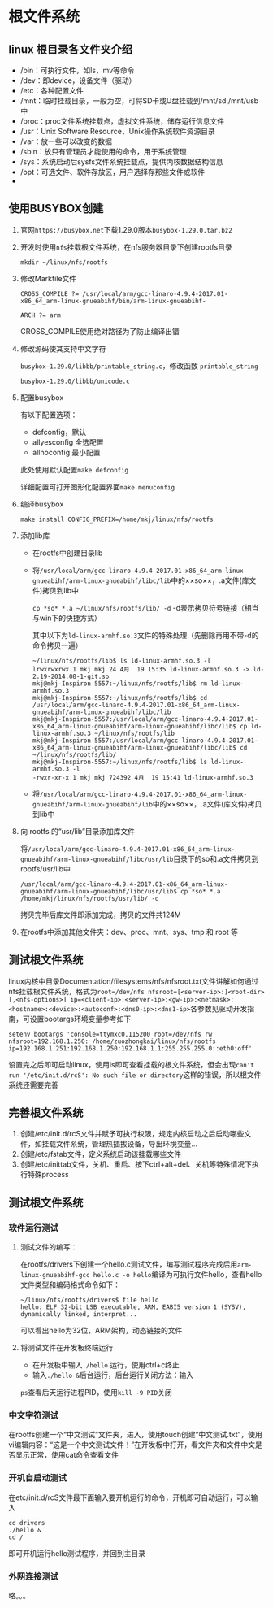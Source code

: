 # 根文件系统

## linux 根目录各文件夹介绍

- /bin：可执行文件，如ls，mv等命令
- /dev：即device，设备文件（驱动）
- /etc：各种配置文件
- /mnt：临时挂载目录，一般为空，可将SD卡或U盘挂载到/mnt/sd,/mnt/usb中
- /proc：proc文件系统挂载点，虚拟文件系统，储存运行信息文件
- /usr：Unix Software Resource，Unix操作系统软件资源目录
- /var：放一些可以改变的数据
- /sbin：放只有管理员才能使用的命令，用于系统管理
- /sys：系统启动后sysfs文件系统挂载点，提供内核数据结构信息
- /opt：可选文件、软件存放区，用户选择存那些文件或软件
- 

## 使用BUSYBOX创建

1. 官网`https://busybox.net`下载1.29.0版本`busybox-1.29.0.tar.bz2`

2. 开发时使用`nfs`挂载根文件系统，在nfs服务器目录下创建rootfs目录

   `mkdir ~/linux/nfs/rootfs`

3. 修改Markfile文件

   `CROSS_COMPILE ?= /usr/local/arm/gcc-linaro-4.9.4-2017.01-x86_64_arm-linux-gnueabihf/bin/arm-linux-gnueabihf-`

   `ARCH ?= arm`

   CROSS_COMPILE使用绝对路径为了防止编译出错

4. 修改源码使其支持中文字符

   `busybox-1.29.0/libbb/printable_string.c`，修改函数 `printable_string`

   `busybox-1.29.0/libbb/unicode.c`

5. 配置busybox

   有以下配置选项：

   - defconfig，默认
   - allyesconfig 全选配置
   - allnoconfig 最小配置

   此处使用默认配置`make defconfig`

   详细配置可打开图形化配置界面`make menuconfig`

6. 编译busybox

   `make install CONFIG_PREFIX=/home/mkj/linux/nfs/rootfs`
   
7. 添加lib库

   - 在rootfs中创建目录lib

   - 将`/usr/local/arm/gcc-linaro-4.9.4-2017.01-x86_64_arm-linux-gnueabihf/arm-linux-gnueabihf/libc/lib`中的××so××，.a文件(库文件)拷贝到lib中

     `cp *so* *.a ~/linux/nfs/rootfs/lib/ -d`	-d表示拷贝符号链接（相当与win下的快捷方式）

     其中以下为`ld-linux-armhf.so.3`文件的特殊处理（先删除再用不带-d的命令拷贝一遍）

     ```shell
     ~/linux/nfs/rootfs/lib$ ls ld-linux-armhf.so.3 -l
     lrwxrwxrwx 1 mkj mkj 24 4月  19 15:35 ld-linux-armhf.so.3 -> ld-2.19-2014.08-1-git.so
     mkj@mkj-Inspiron-5557:~/linux/nfs/rootfs/lib$ rm ld-linux-armhf.so.3 
     mkj@mkj-Inspiron-5557:~/linux/nfs/rootfs/lib$ cd /usr/local/arm/gcc-linaro-4.9.4-2017.01-x86_64_arm-linux-gnueabihf/arm-linux-gnueabihf/libc/lib
     mkj@mkj-Inspiron-5557:/usr/local/arm/gcc-linaro-4.9.4-2017.01-x86_64_arm-linux-gnueabihf/arm-linux-gnueabihf/libc/lib$ cp ld-linux-armhf.so.3 ~/linux/nfs/rootfs/lib
     mkj@mkj-Inspiron-5557:/usr/local/arm/gcc-linaro-4.9.4-2017.01-x86_64_arm-linux-gnueabihf/arm-linux-gnueabihf/libc/lib$ cd ~/linux/nfs/rootfs/lib/
     mkj@mkj-Inspiron-5557:~/linux/nfs/rootfs/lib$ ls ld-linux-armhf.so.3 -l
     -rwxr-xr-x 1 mkj mkj 724392 4月  19 15:41 ld-linux-armhf.so.3
     ```

   - 将`/usr/local/arm/gcc-linaro-4.9.4-2017.01-x86_64_arm-linux-gnueabihf/arm-linux-gnueabihf/lib`中的××so××，.a文件(库文件)拷贝到lib中

8. 向 rootfs 的“usr/lib”目录添加库文件

   将`/usr/local/arm/gcc-linaro-4.9.4-2017.01-x86_64_arm-linux-gnueabihf/arm-linux-gnueabihf/libc/usr/lib`目录下的so和.a文件拷贝到rootfs/usr/lib中
   
   ```shell
   /usr/local/arm/gcc-linaro-4.9.4-2017.01-x86_64_arm-linux-gnueabihf/arm-linux-gnueabihf/libc/usr/lib$ cp *so* *.a /home/mkj/linux/nfs/rootfs/usr/lib/ -d
	```
   拷贝完毕后库文件即添加完成，拷贝的文件共124M

9. 在rootfs中添加其他文件夹：dev、proc、mnt、sys、tmp 和 root 等

## 测试根文件系统

linux内核中目录Documentation/filesystems/nfs/nfsroot.txt文件讲解如何通过nfs挂载根文件系统，格式为`root=/dev/nfs nfsroot=[<server-ip>:]<root-dir>[,<nfs-options>] ip=<client-ip>:<server-ip>:<gw-ip>:<netmask>:<hostname>:<device>:<autoconf>:<dns0-ip>:<dns1-ip>`各参数见驱动开发指南，可设置bootargs环境变量参考如下

`setenv bootargs 'console=ttymxc0,115200 root=/dev/nfs rw nfsroot=192.168.1.250:
/home/zuozhongkai/linux/nfs/rootfs ip=192.168.1.251:192.168.1.250:192.168.1.1:255.255.255.0::eth0:off' `

设置完之后即可启动linux，使用ls即可查看挂载的根文件系统，但会出现`can't run '/etc/init.d/rcS': No such file or directory`这样的错误，所以根文件系统还需要完善

## 完善根文件系统

1. 创建/etc/init.d/rcS文件并赋予可执行权限，规定内核启动之后启动哪些文件，如挂载文件系统，管理热插拔设备，导出环境变量...
2. 创建/etc/fstab文件，定义系统启动该挂载哪些文件
3. 创建/etc/inittab文件，关机、重启、按下ctrl+alt+del、关机等特殊情况下执行特殊process

## 测试根文件系统

### 软件运行测试

1. 测试文件的编写：

   在rootfs/drivers下创建一个hello.c测试文件，编写测试程序完成后用`arm-linux-gnueabihf-gcc hello.c -o hello`编译为可执行文件hello，查看hello文件类型和编码格式命令如下：

   ```shell
   ~/linux/nfs/rootfs/drivers$ file hello
   hello: ELF 32-bit LSB executable, ARM, EABI5 version 1 (SYSV), dynamically linked, interpret...
   ```

   可以看出hello为32位，ARM架构，动态链接的文件

2. 将测试文件在开发板终端运行

   - 在开发板中输入`./hello` 运行，使用ctrl+c终止
   - 输入`./hello &`后台运行，后台运行关闭方法：输入

   `ps`查看后天运行进程PID，使用`kill -9 PID`关闭

### 中文字符测试

在rootfs创建一个“中文测试”文件夹，进入，使用touch创建“中文测试.txt”，使用vi编辑内容：“这是一个中文测试文件！”在开发板中打开，看文件夹和文件中文是否显示正常，使用cat命令查看文件

### 开机自启动测试

在etc/init.d/rcS文件最下面输入要开机运行的命令，开机即可自动运行，可以输入

```shell
cd drivers
./hello &
cd /
```

即可开机运行hello测试程序，并回到主目录

### 外网连接测试

略。。。